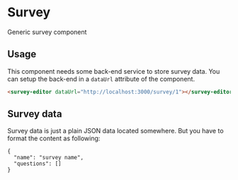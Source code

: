 # Survey

Generic survey component

## Usage

This component needs some back-end service to store survey data. You can setup the back-end in a `dataUrl` attribute of the component.

```html
<survey-editor dataUrl="http://localhost:3000/survey/1"></survey-editor>
```


## Survey data

Survey data is just a plain JSON data located somewhere. But you have to format the content as following:

```
{
  "name": "survey name",
  "questions": []
}
```
